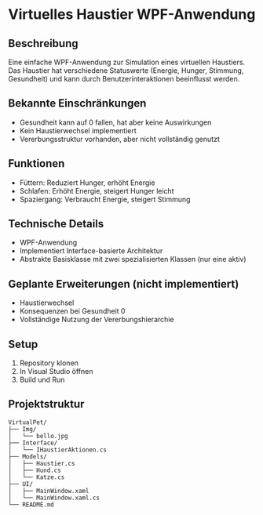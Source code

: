 ﻿# Virtuelles Haustier WPF-Anwendung

## Beschreibung
Eine einfache WPF-Anwendung zur Simulation eines virtuellen Haustiers. Das Haustier hat verschiedene Statuswerte (Energie, Hunger, Stimmung, Gesundheit) und kann durch Benutzerinteraktionen beeinflusst werden.

## Bekannte Einschränkungen
- Gesundheit kann auf 0 fallen, hat aber keine Auswirkungen
- Kein Haustierwechsel implementiert
- Vererbungsstruktur vorhanden, aber nicht vollständig genutzt

## Funktionen
- Füttern: Reduziert Hunger, erhöht Energie
- Schlafen: Erhöht Energie, steigert Hunger leicht
- Spaziergang: Verbraucht Energie, steigert Stimmung

## Technische Details
- WPF-Anwendung
- Implementiert Interface-basierte Architektur
- Abstrakte Basisklasse mit zwei spezialisierten Klassen (nur eine aktiv)

## Geplante Erweiterungen (nicht implementiert)
- Haustierwechsel
- Konsequenzen bei Gesundheit 0
- Vollständige Nutzung der Vererbungshierarchie

## Setup
1. Repository klonen
2. In Visual Studio öffnen
3. Build und Run

## Projektstruktur
```
VirtualPet/
├── Img/
│   └── bello.jpg
├── Interface/
│   └── IHaustierAktionen.cs
├── Models/
│   ├── Haustier.cs
│   ├── Hund.cs
│   └── Katze.cs
├── UI/
│   ├── MainWindow.xaml
│   └── MainWindow.xaml.cs
└── README.md
```